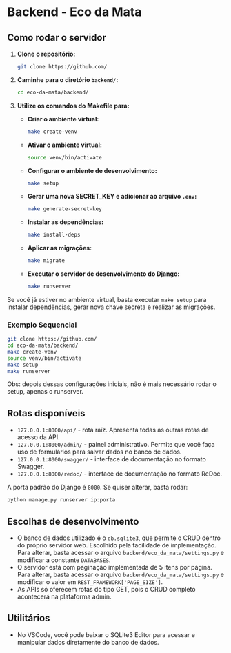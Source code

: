 # Backend - Eco da Mata

## Como rodar o servidor

1. **Clone o repositório:**
    ```bash
    git clone https://github.com/
    ```

2. **Caminhe para o diretório `backend/`:**
    ```bash
    cd eco-da-mata/backend/
    ```

3. **Utilize os comandos do Makefile para:**
    - **Criar o ambiente virtual:**
        ```bash
        make create-venv
        ```
    - **Ativar o ambiente virtual:**
        ```bash
        source venv/bin/activate
        ```
    - **Configurar o ambiente de desenvolvimento:**
        ```bash
        make setup
        ```
    - **Gerar uma nova SECRET_KEY e adicionar ao arquivo `.env`:**
        ```bash
        make generate-secret-key
        ```
    - **Instalar as dependências:**
        ```bash
        make install-deps
        ```
    - **Aplicar as migrações:**
        ```bash
        make migrate
        ```
    - **Executar o servidor de desenvolvimento do Django:**
        ```bash
        make runserver
        ```

Se você já estiver no ambiente virtual, basta executar `make setup` para instalar dependências, gerar nova chave secreta e realizar as migrações.

### Exemplo Sequencial

```bash
git clone https://github.com/
cd eco-da-mata/backend/
make create-venv
source venv/bin/activate
make setup
make runserver
```

Obs: depois dessas configurações iniciais, não é mais necessário rodar o setup, apenas o runserver.

## Rotas disponíveis

- `127.0.0.1:8000/api/` - rota raíz. Apresenta todas as outras rotas de acesso da API.
- `127.0.0.1:8000/admin/` - painel administrativo. Permite que você faça uso de formulários para salvar dados no banco de dados.
- `127.0.0.1:8000/swagger/` - interface de documentação no formato Swagger.
- `127.0.0.1:8000/redoc/` - interface de documentação no formato ReDoc.

A porta padrão do Django é `8000`. Se quiser alterar, basta rodar:

```bash
python manage.py runserver ip:porta
```

## Escolhas de desenvolvimento

- O banco de dados utilizado é o `db.sqlite3`, que permite o CRUD dentro do próprio servidor web. Escolhido pela facilidade de implementação. Para alterar, basta acessar o arquivo `backend/eco_da_mata/settings.py` e modificar a constante `DATABASES`.
- O servidor está com paginação implementada de 5 itens por página. Para alterar, basta acessar o arquivo `backend/eco_da_mata/settings.py` e modificar o valor em `REST_FRAMEWORK['PAGE_SIZE']`.
- As APIs só oferecem rotas do tipo GET, pois o CRUD completo acontecerá na plataforma admin.

## Utilitários

- No VSCode, você pode baixar o SQLite3 Editor para acessar e manipular dados diretamente do banco de dados.

